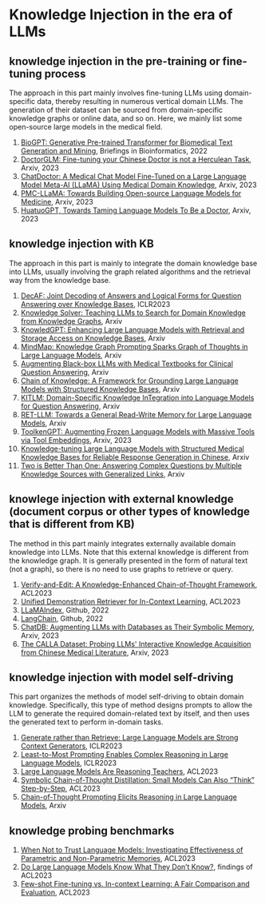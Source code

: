# Knowledge Injection in the era of LLMs
## knowledge injection in the pre-training or fine-tuning process

The approach in this part mainly involves fine-tuning LLMs using domain-specific data, thereby resulting in numerous vertical domain LLMs. The generation of their dataset can be sourced from domain-specific knowledge graphs or online data, and so on. Here, we mainly list some open-source large models in the medical field.
1. [BioGPT: Generative Pre-trained Transformer for Biomedical Text Generation and Mining](https://arxiv.org/pdf/2210.10341.pdf), Briefings in Bioinformatics, 2022
2. [DoctorGLM: Fine-tuning your Chinese Doctor is not a Herculean Task](https://arxiv.org/pdf/2304.01097.pdf), Arxiv, 2023
3. [ChatDoctor: A Medical Chat Model Fine-Tuned on a Large Language Model Meta-AI (LLaMA) Using Medical Domain Knowledge](https://arxiv.org/ftp/arxiv/papers/2303/2303.14070.pdf), Arxiv, 2023
4. [PMC-LLaMA: Towards Building Open-source Language Models for Medicine](https://arxiv.org/pdf/2304.14454.pdf), Arxiv, 2023
5. [HuatuoGPT, Towards Taming Language Models To Be a Doctor](https://arxiv.org/pdf/2305.15075.pdf), Arxiv, 2023

## knowledge injection with KB

The approach in this part is mainly to integrate the domain knowledge base into LLMs, usually involving the graph related algorithms and the retrieval way from the knowledge base.
1. [DecAF: Joint Decoding of Answers and Logical Forms for Question Answering over Knowledge Bases](https://arxiv.org/abs/2210.00063), ICLR2023
2. [Knowledge Solver: Teaching LLMs to Search for Domain Knowledge from Knowledge Graphs](https://arxiv.org/pdf/2309.03118.pdf), Arxiv
3. [KnowledGPT: Enhancing Large Language Models with Retrieval and Storage Access on Knowledge Bases](https://arxiv.org/pdf/2308.11761.pdf), Arxiv
4. [MindMap: Knowledge Graph Prompting Sparks Graph of Thoughts in Large Language Models](https://arxiv.org/pdf/2308.09729.pdf), Arxiv
5. [Augmenting Black-box LLMs with Medical Textbooks for Clinical Question Answering](https://arxiv.org/pdf/2309.02233.pdf), Arxiv
6. [Chain of Knowledge: A Framework for Grounding Large Language Models with Structured Knowledge Bases](https://arxiv.org/pdf/2305.13269.pdf), Arxiv
7. [KITLM: Domain-Specific Knowledge InTegration into Language Models for Question Answering](https://arxiv.org/abs/2308.03638), Arxiv
8. [RET-LLM: Towards a General Read-Write Memory for Large Language Models](https://arxiv.org/abs/2305.14322), Arxiv
9. [ToolkenGPT: Augmenting Frozen Language Models with Massive Tools via Tool Embeddings](https://arxiv.org/abs/2305.11554), Arxiv, 2023
10. [Knowledge-tuning Large Language Models with Structured Medical Knowledge Bases for Reliable Response Generation in Chinese](https://arxiv.org/abs/2309.04175), Arxiv
11. [Two is Better Than One: Answering Complex Questions by Multiple Knowledge Sources with Generalized Links](https://arxiv.org/abs/2309.05201), Arxiv

## knowlege injection with external knowledge (document corpus or other types of knowledge that is different from KB)

The method in this part mainly integrates externally available domain knowledge into LLMs. Note that this external knowledge is different from the knowledge graph. It is generally presented in the form of natural text (not a graph), so there is no need to use graphs to retrieve or query.
1. [Verify-and-Edit: A Knowledge-Enhanced Chain-of-Thought Framework](https://arxiv.org/abs/2305.03268), ACL2023
2. [Unified Demonstration Retriever for In-Context Learning](https://arxiv.org/abs/2305.04320), ACL2023
3. [LLaMAIndex](https://github.com/jerryjliu/llama_index), Github, 2022
4. [LangChain](https://github.com/langchain-ai/langchain), Github, 2022
5. [ChatDB: Augmenting LLMs with Databases as Their Symbolic Memory](https://arxiv.org/pdf/2306.03901.pdf), Arxiv, 2023
6. [The CALLA Dataset: Probing LLMs' Interactive Knowledge Acquisition from Chinese Medical Literature](https://arxiv.org/abs/2309.04198), Arxiv, 2023

## knowledge injection with model self-driving

This part organizes the methods of model self-driving to obtain domain knowledge. Specifically, this type of method designs prompts to allow the LLM to generate the required domain-related text by itself, and then uses the generated text to perform in-domain tasks.
1. [Generate rather than Retrieve: Large Language Models are Strong Context Generators](https://arxiv.org/abs/2209.10063), ICLR2023
2. [Least-to-Most Prompting Enables Complex Reasoning in Large Language Models](https://arxiv.org/abs/2205.10625), ICLR2023
3. [Large Language Models Are Reasoning Teachers](https://arxiv.org/abs/2212.10071), ACL2023
4. [Symbolic Chain-of-Thought Distillation: Small Models Can Also “Think” Step-by-Step](https://aclanthology.org/2023.acl-long.150.pdf), ACL2023
5. [Chain-of-Thought Prompting Elicits Reasoning in Large Language Models](https://arxiv.org/abs/2201.11903), Arxiv

## knowledge probing benchmarks

1. [When Not to Trust Language Models: Investigating Effectiveness of Parametric and Non-Parametric Memories](https://aclanthology.org/2023.acl-long.546/), ACL2023
2. [Do Large Language Models Know What They Don’t Know?](https://arxiv.org/abs/2305.18153), findings of ACL2023
3. [Few-shot Fine-tuning vs. In-context Learning: A Fair Comparison and Evaluation](https://arxiv.org/abs/2305.16938), ACL2023